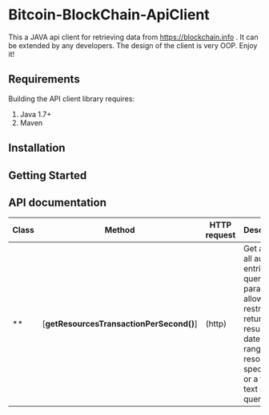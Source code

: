 # Bitcoin-BlockChain-ApiClient
This a JAVA api client for retrieving data from https://blockchain.info . It can be extended by any developers. The design of the client is very OOP. Enjoy it!

## Requirements

Building the API client library requires:
1. Java 1.7+
2. Maven

## Installation


## Getting Started


## API documentation

Class | Method | HTTP request | Description
------------ | ------------- | ------------- | -------------
** | [**getResourcesTransactionPerSecond()**] | (http) | Get a list of all audit log entries. The query parameters allow you to restrict the returned results by date ranges, resource specifiers, or a full-text search query.

